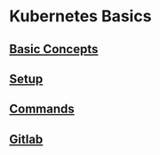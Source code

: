 # Kubernetes Basics

## [Basic Concepts](concepts.md)

## [Setup](setup.md)

## [Commands](commands.md)

## [Gitlab](gitlab.md)
